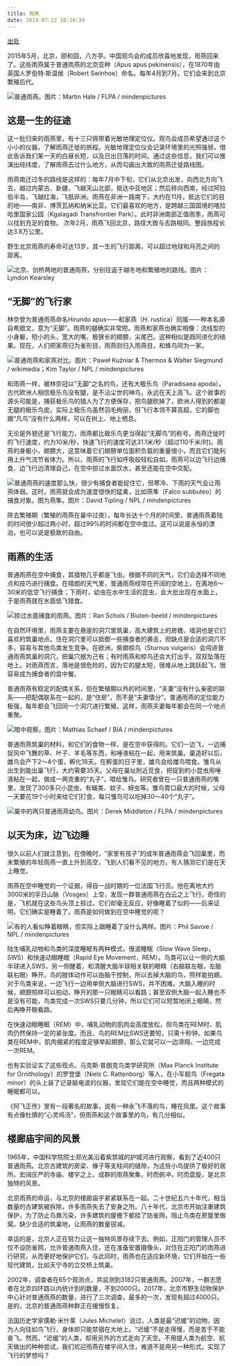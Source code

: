 ```yaml
---
title: 雨燕
date: 2019-07-22 10:16:34
---
```


[出处](https://songshuhui.net/archives/106175)

2015年5月，北京，颐和园，八方亭。中国观鸟会的成员欣喜地发现，雨燕回来了。这些雨燕属于普通雨燕的北京亚种（Apus apus pekinensis），在1870年由英国人罗伯特·斯温侯（Robert Swinhoe）命名。每年4月到7月，它们会来到北京繁殖后代。

![普通雨燕。图片：Martin Hale / FLPA / mindenpictures](https://imgs.codewoody.com/uploads/big/8470634dd493462381d8453031637959.jpg)

## 这是一生的征途

这一批归来的雨燕里，有十三只佩带着光敏地理定位仪。观鸟会成员希望通过这个小小的仪器，了解雨燕迁徙的旅程。光敏地理定位仪会记录环境里的光照强弱，借此告诉我们某一天的白昼长短，以及日出日落的时间。通过这些信息，我们可以推演出经纬度，了解雨燕去过什么地方，从而勾画出大致的雨燕迁徙路线图。

雨燕南迁过冬的路线是这样的：每年7月中下旬，它们从北京出发，向西北方向飞去，越过内蒙古、新疆，飞越天山北部，抵达中亚地区；然后转向西南，经过阿拉伯半岛，飞越红海，飞抵非洲。雨燕在非洲一路南下，大约在11月，抵达它们的目的地——南非、博茨瓦纳和纳米比亚。它们最喜欢的地方，是跨越三国国境的喀拉哈里国家公园（Kgalagadi Transfrontier Park）。此时非洲南部正值雨季，雨燕可以找到充足的食物。
次年2月，雨燕飞回北京，路径大致与去路相同。整段旅程长达3.8万公里。

野生北京雨燕的寿命可达13岁，其一生的飞行距离，可以超过地球和月亮之间的距离。

![北京、剑桥两地的普通雨燕，分别往返于越冬地和繁殖地的路线。图片：Lyndon Kearsley](https://imgs.codewoody.com/uploads/big/7dbd85f74600051b71fb3c071f5267e2.jpg)

## “无脚”的飞行家

林奈曾为普通雨燕命名Hirundo apus——和家燕（H. rustica）同属——种本名源自希腊文，意为“无脚”。雨燕的腿确实非常短。雨燕和家燕也确实相像：流线型的小身躯，短小的头，宽大的嘴，极狭长的翅膀，尖尾巴。这种相似是趋同进化的结果。现在，人们把家燕归为雀形目，雨燕则归入雨燕目，和蜂鸟同为一家。

![普通雨燕和家燕对比。图片：Paweł Kuźniar & Thermos & Walter Siegmund / wikimedia；Kim Taylor / NPL / mindenpictures](https://imgs.codewoody.com/uploads/big/f28a9aaf5bd07a39fd7dfbda4342b543.jpg)

和雨燕一样，被林奈冠以“无脚”之名的鸟，还有大极乐鸟（Paradisaea apoda）。古代欧洲人相信极乐鸟没有腿，是不沾尘世的神鸟，永远在天上高飞。这个故事的源头可能是，捕获极乐鸟的猎人为了方便保存，把鸟腿砍掉了，欧洲人得到的都是无腿的极乐鸟皮。实际上极乐鸟虽然羽毛绚丽，但飞行本领不算高超，它的脚也跟“凡鸟”没有什么两样，可以在树上、地上栖息。

无论是外貌还是飞行能力，雨燕都比极乐鸟更当得起“无脚鸟”的称号。雨燕迁徙时的飞行速度，约为10米/秒，快速飞行的速度可达31.1米/秒（超过110千米/时)。雨燕的身躯小，翅膀大，这意味着它们翅膀单位面积负载的重量很小，而且它们能利用上升气流节省体力。所以，雨燕的飞行如呼吸般轻松自如。雨燕可以边飞行边捕食、边飞行边清理自己，在空中掠过水面饮水，甚至还能在空中交配。

![普通雨燕的速度那么快，很少有捕食者能捉住它，但寒冷、下雨的天气会让雨燕体弱。这时，雨燕就会成为速度很快的猛禽，比如燕隼（Falco subbuteo）的捕食对象。图为燕隼。图片：David Tipling / NPL / mindenpictures](https://imgs.codewoody.com/uploads/big/6d338039bf28333c3b7a9f3c3b0a0ba7.jpg)

除去繁殖期（繁殖的雨燕在巢中过夜），每年长达十个月的时间里，普通雨燕着陆的时间很少超过两小时，超过99%的时间都在空中度过。这可以说是永恒的漂泊，也可以说是极致的自由。

## 雨燕的生活

普通雨燕在空中捕食，其猎物几乎都是飞虫。根据不同的天气，它们会选择不同地点和技巧进行捕食。在晴朗的天气里，普通雨燕经常在开阔的空地上，在离地6～30米的低空飞行捕食；下雨时，幼虫在水中生活的昆虫，会大批出现在水面上，于是雨燕就在水面低飞猎食。

![掠过水面捕食的雨燕。图片：Ran Schols / Biuten-beeld / mindenpictures](https://imgs.codewoody.com/uploads/big/5563f862ecdfc3b41c42da66816fad2d.jpg)

在自然环境里，雨燕主要在悬崖的洞穴里筑巢，高大建筑上的房檐、墙洞也是它们喜欢的筑巢地点。住在洞穴里可以抵御一些捕食者的袭击，但缺点是合适的洞穴不多，容易与其他鸟类发生竞争。在欧洲，紫翅椋鸟（Sturnus vulgaris）会闯进普通雨燕筑巢的洞穴，把巢穴据为己有；有时雨燕和椋鸟还会大打出手，双双坠落在地上。对雨燕而言，落地是很危险的，因为它的腿太短，很难从地上跳跃起飞，很容易成为捕食者的盘中餐。

普通雨燕有稳定的配偶关系，但在繁殖期以外的时间里，“夫妻”没有什么亲密的联系——把配偶联系在一起的，是“住房”，而不是“夫妻情分”。普通雨燕的定位能力极强，每年都会飞回同一个洞穴进行繁殖，这样，雨燕夫妻每年都会在同一个地点重聚。

![暗中观察。图片：Mathias Schaef / BIA / mindenpictures](https://imgs.codewoody.com/uploads/big/6fcb411e782b7fa1d106f3b4ff987514.jpg)

普通雨燕筑巢的材料，和它们的食物一样，是在空中获得的。它们一边飞，一边捕捉风中飞舞的草、叶子、羊毛等东西，和唾液粘在一起，用来筑巢。巢造好以后，雌鸟会产下2～4个蛋，孵化18天。在孵蛋的日子里，雄鸟会给雌鸟喂食。雏鸟从出生到能出巢飞行，大约需要35天。父母在巢址附近觅食，把捉到的小昆虫用唾液粘在一起，做成一两克重的“丸子”，喂给雏鸟。研究者曾在一只普通雨燕的嘴里，发现了300多只小昆虫，有蝇类、蚊子、蚜虫等。雏鸟胃口最大的时候，父母一天要花19个小时来给它们打食，每只雏鸟可以吃掉30～40个“丸子”。

![巢中的两只普通雨燕幼鸟。图片：Derek Middleton / FLPA / mindenpictures](https://imgs.codewoody.com/uploads/big/fb16e3c2ca225fdb5aa0cfed5823ea50.jpg)

## 以天为床，边飞边睡

很久以前人们就注意到，在傍晚时，“家里有孩子”的成年普通雨燕会飞回巢里，而未繁殖的年轻雨燕一直上升到高空，飞到人们看不见的地方。有人猜测它们是在天上睡觉。

雨燕在空中睡觉的一个证据，得自一战时期的一位法国飞行员。他在离地大约3000米的孚日山脉（Vosges）上空，发现一群普通雨燕在白云之上飞行。奇怪的是，飞机就在这些鸟头顶上掠过，它们却毫无反应，好像睡着了似的——后来证明，它们确实是睡着了。雨燕是如何做到在空中睡觉的呢？

![有的人看似睁着眼睛，但实际上跟睡着了没什么两样。图片：Phil Savoie / NPL / mindenpictures](https://imgs.codewoody.com/uploads/big/e16e3509358c6059d96851c2a90259c1.jpg)

陆生哺乳动物和鸟类的深度睡眠有两种模式，慢波睡眠（Slow Wave Sleep，SWS）和快速动眼睡眠（Rapid Eye Movement，REM）。鸟类可以让一侧的大脑半球进入SWS，另一侧醒着，和清醒大脑半球相关联的眼睛（右脑联左眼，左脑联右眼）睁开。鸟的肢体动作可以由脑干控制，所以去掉大脑的鸟，照样能拍翅。对于鸟类来说，一边飞行一边用单侧大脑进行SWS，并不困难。大脑入睡的时候，翅膀照样可以拍动，睁开的那一只眼睛可以看路；甚至双侧大脑一起入睡也不是没有可能，鸟类完成一次SWS只要几分钟，所以它们可以短暂地闭上眼睛，然后再睁开眼看路。

在快速动眼睡眠（REM）中，哺乳动物的肌肉会高度放松，但鸟类在REM时，肌肉仍然保持一定的紧张度。而且，鸟的REM比SWS还要短，只需十秒钟。如果鸟类在REM中，肌肉绷紧的程度足够举起翅膀，那么它就可以一边滑翔，一边完成一次REM。

也有实验证实了这些观点。马克斯·普朗克鸟类学研究所（Max Planck Institute for Ornithology）的罗登堡（Niels C. Rattenborg）等人，在小军舰鸟（Fregata minor）的头上装了记录脑电波的仪器，发现它们能在空中睡觉，而且两种模式的睡眠都可以。

《阿飞正传》里有一段著名的故事，说有一种永飞不落的鸟，睡在风里。这个故事有点像杜撰的“心灵鸡汤”，但雨燕和这个故事里的鸟，有几分相似。

## 楼廊庙宇间的风景

1965年，中国科学院院士郑光美沿着紫禁城的护城河进行观察，看到了近400只普通雨燕。北京古建筑的房梁、椽子等支柱间的缝隙，为这些小鸟提供了极好的居所。宏阔庄严的寺庙、楼宇之上，成群的雨燕聚集，时而俯冲，时而盘旋，是北京独特的风景。

北京雨燕的命运，与北京的楼廊庙宇紧紧联系在一起。二十世纪五六十年代，相当数量的古建筑被拆除，许多雨燕失去了安身之所。八十年代，北京市开始注重建筑保护，为了防止鸟粪污染，许多建筑的屋檐下都挂了防雀网，阻止鸟类在房屋里做窝。缺少合适的筑巢地，让雨燕的数量锐减。

幸运的是，北京人正在努力让这一独特风景存续下去。例如，正阳门的管理人员不仅不设防雀网，允许普通雨燕入住，还在准备安置摄像头，对住在正阳门的雨燕进行研究，从而更好地保护它们。与此同时，雨燕也在适应新环境，它们开始在一些现代建筑，比如天宁寺的立交桥上筑巢。

2002年，调查者在65个观测点，共监测到3182只普通雨燕。2007年，一群志愿者在北京四环路以内统计到的数量，不到2000只。2017年，北京市野生动物保护中心针对普通雨燕的数量，进行了三次调查，最多的一次，发现有超过4000只。是的，北京的普通雨燕种群正在缓慢恢复。

法国历史学家儒勒·米什莱（Jules Michelet）说过，人类是最“迟缓”的动物，因为人向往如鸟飞行，身体却只能禁锢在大地上。“迟缓”不是走得慢，而是苦于不能奋飞。然而，“迟缓”的人类，却用另外的方式走向了天空。不用提人类为航空、航天做出的种种尝试，我们欢迎雨燕在楼宇间入住，难道不是用另一种形式，实现了飞行的梦想吗？
